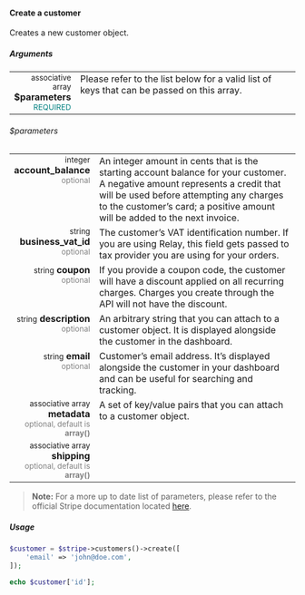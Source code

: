 #### Create a customer

Creates a new customer object.

##### Arguments

<table>
    <tbody>
        <tr valign="top">
            <td width="20%" style="text-align: right">
                <small>associative array</small> <strong>$parameters</strong><br />
                <small style="color: teal;">REQUIRED</small>
            </td>
            <td width="80%">
                Please refer to the list below for a valid list of keys that can be passed on this array.
            </td>
        </tr>
    </tbody>
</table>

###### $parameters

<table>
    <tbody>
        <tr valign="top">
            <td width="20%" style="text-align: right">
                <small>integer</small> <strong>account_balance</strong><br />
                <small style="color: grey;">optional</small>
            </td>
            <td width="80%">
                An integer amount in cents that is the starting account balance for your customer. A negative amount represents a credit that will be used before attempting any charges to the customer’s card; a positive amount will be added to the next invoice.
            </td>
        </tr>
        <tr valign="top">
            <td width="20%" style="text-align: right">
                <small>string</small> <strong>business_vat_id</strong><br />
                <small style="color: grey;">optional</small>
            </td>
            <td width="80%">
                The customer’s VAT identification number. If you are using Relay, this field gets passed to tax provider you are using for your orders.
            </td>
        </tr>
        <tr valign="top">
            <td width="20%" style="text-align: right">
                <small>string</small> <strong>coupon</strong><br />
                <small style="color: grey;">optional</small>
            </td>
            <td width="80%">
                If you provide a coupon code, the customer will have a discount applied on all recurring charges. Charges you create through the API will not have the discount.
            </td>
        </tr>
        <tr valign="top">
            <td width="20%" style="text-align: right">
                <small>string</small> <strong>description</strong><br />
                <small style="color: grey;">optional</small>
            </td>
            <td width="80%">
                An arbitrary string that you can attach to a customer object. It is displayed alongside the customer in the dashboard.
            </td>
        </tr>
        <tr valign="top">
            <td width="20%" style="text-align: right">
                <small>string</small> <strong>email</strong><br />
                <small style="color: grey;">optional</small>
            </td>
            <td width="80%">
                Customer’s email address. It’s displayed alongside the customer in your dashboard and can be useful for searching and tracking.
            </td>
        </tr>
        <tr valign="top">
            <td width="20%" style="text-align: right">
                <small>associative array</small> <strong>metadata</strong><br />
                <small style="color: grey;">optional, default is <strong>array()</strong></small>
            </td>
            <td width="80%">
                A set of key/value pairs that you can attach to a customer object.
            </td>
        </tr>
        <tr valign="top">
            <td width="20%" style="text-align: right">
                <small>associative array</small> <strong>shipping</strong><br />
                <small style="color: grey;">optional, default is <strong>array()</strong></small>
            </td>
            <td width="80%">
            </td>
        </tr>
    </tbody>
</table>

> **Note:** For a more up to date list of parameters, please refer to the official Stripe documentation located [here](https://stripe.com/docs/api#create_customer).

##### Usage

```php
$customer = $stripe->customers()->create([
    'email' => 'john@doe.com',
]);

echo $customer['id'];
```
